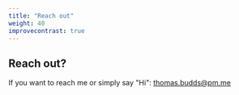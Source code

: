 ```yaml
---
title: "Reach out"
weight: 40
improvecontrast: true
---
```



## Reach out?

If you want to reach me or simply say "Hi": <thomas.budds@pm.me>